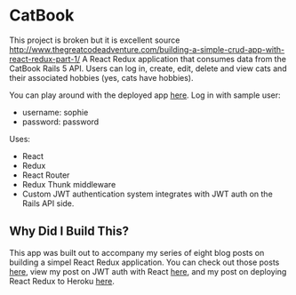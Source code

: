 # CatBook
This project is broken but it is excellent source
http://www.thegreatcodeadventure.com/building-a-simple-crud-app-with-react-redux-part-1/
A React Redux application that consumes data from the CatBook Rails 5 API. Users can log in, create, edit, delete and view cats and their associated hobbies (yes, cats have hobbies).

You can play around with the deployed app [here](https://catbook-react.herokuapp.com/). Log in with sample user:

* username: sophie
* password: password

Uses:
* React
* Redux
* React Router
* Redux Thunk middleware
* Custom JWT authentication system integrates with JWT auth on the Rails API side.

## Why Did I Build This?

This app was built out to accompany my series of eight blog posts on building a simpel React Redux application. 
You can check out those posts [here](http://www.thegreatcodeadventure.com/building-a-simple-crud-app-with-react-redux-part-1/#table-of-contents), view my post on JWT auth with React [here](http://www.thegreatcodeadventure.com/jwt-authentication-with-react-redux/), and my post on deploying React Redux to Heroku [here](http://www.thegreatcodeadventure.com/deploying-react-redux-to-heroku/). 
